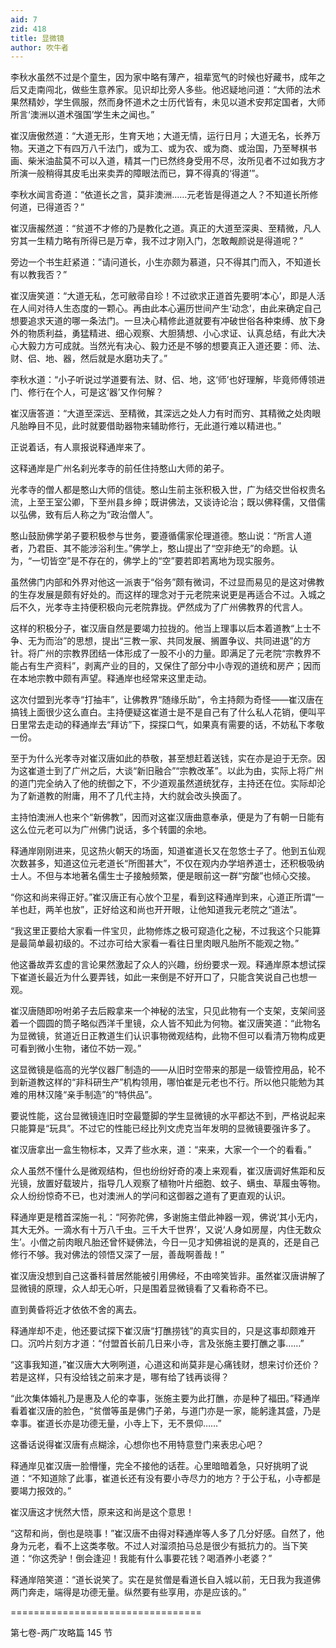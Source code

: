 ```yaml
---
aid: 7
zid: 418
title: 显微镜
author: 吹牛者
---
```


李秋水虽然不过是个童生，因为家中略有薄产，祖辈宽气的时候也好藏书，成年之后又走南闯北，做些生意养家。见识却比旁人多些。他迟疑地问道：“大师的法术果然精妙，学生佩服，然而身怀道术之士历代皆有，未见以道术安邦定国者，大师所言‘澳洲以道术强国’学生未之闻也。”

崔汉唐傲然道：“大道无形，生育天地；大道无情，运行日月；大道无名，长养万物。天道之下有四万八千法门，或为工、或为农、或为商、或治国，乃至琴棋书画、柴米油盐莫不可以入道，精其一门已然终身受用不尽，汝所见者不过如我方才所演一般稍得其皮毛出来卖弄的障眼法而已，算不得真的‘得道’”。

李秋水闻言奇道：“依道长之言，莫非澳洲……元老皆是得道之人？不知道长所修何道，已得道否？”

崔汉唐赧然道：“贫道不才修的乃是教化之道。真正的大道至深奥、至精微，凡人穷其一生精力略有所得已是万幸，我不过才刚入门，怎敢觍颜说是得道呢？”

旁边一个书生赶紧道：”请问道长，小生亦颇为慕道，只不得其门而入，不知道长有以教我否？”

崔汉唐笑道：“大道无私，怎可敝帚自珍！不过欲求正道首先要明‘本心’，即是人活在人间对待人生态度的一颗心。再由此本心遍历世间产生‘动念’，由此来确定自己想要追求天道的哪一条法门。一旦决心精修此道就要有冲破世俗各种束缚、放下身外的物质利益，勇猛精进、细心观察、大胆猜想、小心求证、认真总结，有此大决心大毅力方可成就。当然光有决心、毅力还是不够的想要真正入道还要：师、法、财、侣、地、器，然后就是水磨功夫了。”

李秋水道：“小子听说过学道要有法、财、侣、地，这‘师’也好理解，毕竟师傅领进门、修行在个人，可是这‘器’又作何解？

崔汉唐答道：“大道至深远、至精微，其深远之处人力有时而穷、其精微之处肉眼凡胎睁目不见，此时就要借助器物来辅助修行，无此道行难以精进也。”

正说着话，有人禀报说释通岸来了。

这释通岸是广州名刹光孝寺的前任住持憨山大师的弟子。

光孝寺的僧人都是憨山大师的信徒。憨山生前主张积极入世，广为结交世俗权贵名流，上至王室公卿，下至州县乡绅；既讲佛法，又谈诗论治；既以佛释儒，又借儒以弘佛，致有后人称之为“政治僧人”。

憨山鼓励佛学弟子要积极参与世务，要遵循儒家伦理道德。憨山说：“所言人道者，乃君臣、其不能涉浴利生。”佛学上，憨山提出了“空非绝无”的命题。认为，“一切皆空”是不存在的，佛学上的“空”要若即若离地为现实服务。

虽然佛门内部和外界对他这一派衷于“俗务”颇有微词，不过显而易见的是这对佛教的生存发展是颇有好处的。而这样的理念对于元老院来说更是再适合不过。入城之后不久，光孝寺主持便积极向元老院靠拢。俨然成为了广州佛教界的代言人。

这样的积极分子，崔汉唐自然是要竭力拉拢的。他当上理事以后本着道教“上士不争、无为而治”的思想，提出“三教一家、共同发展、搁置争议、共同进退”的方针。将广州的宗教界团结一体形成了一股不小的力量。即满足了元老院“宗教界不能占有生产资料”，剥离产业的目的，又保住了部分中小寺观的道统和房产；因而在本地宗教中颇有声望。释通岸也经常来这里走动。

这次付盟到光孝寺“打抽丰”，让佛教界“随缘乐助”，令主持颇为奇怪――崔汉唐在搞钱上面很少这么直白。主持便疑这崔道士是不是自己有了什么私人花销，便叫平日里常去走动的释通岸去“拜访”下，探探口气，如果真有需要的话，不妨私下孝敬一份。

至于为什么光孝寺对崔汉唐如此的恭敬，甚至想赶着送钱，实在亦是迫于无奈。因为这崔道士到了广州之后，大谈“新旧融合”“宗教改革”。以此为由，实际上将广州的道门完全纳入了他的统御之下，不少道观虽然道统犹存，主持还在位。实际却沦为了新道教的附庸，用不了几代主持，大约就会改头换面了。

主持怕澳洲人也来个“新佛教”，因而对这崔汉唐曲意奉承，便是为了有朝一日能有这么位元老可以为广州佛门说话，多个转圜的余地。

释通岸刚刚进来，见这热火朝天的场面，知道崔道长又在忽悠士子了。他到五仙观次数甚多，知道这位元老道长“所图甚大”，不仅在观内办学培养道士，还积极吸纳士人。不但与本地著名儒生士子接触频繁，便是眼前这一群“穷酸”也倾心交接。

“你这和尚来得正好。”崔汉唐正有心放个卫星，看到这释通岸到来，心道正所谓“一羊也赶，两羊也放”，正好给这和尚也开开眼，让他知道我元老院之“道法”。

“我这里正要给大家看一件宝贝，此物修炼之极可窥造化之秘，不过我这个只能算是最简单最初级的。不过亦可给大家看一看往日里肉眼凡胎所不能观之物。”

他这番故弄玄虚的言论果然激起了众人的兴趣，纷纷要求一观。释通岸原本想试探下崔道长最近为什么要弄钱，如此一来倒是不好开口了，只能含笑说自己也想一观。

崔汉唐随即吩咐弟子去后殿拿来一个神秘的法宝，只见此物有一个支架，支架间竖着一个圆圆的筒子略似西洋千里镜，众人皆不知此为何物。崔汉唐笑道：“此物名为显微镜，贫道近日正教道生们认识事物微观结构，此物不但可以看清万物构成更可看到微小生物，诸位不妨一观。”

这显微镜是临高的光学仪器厂制造的――从旧时空带来的那是一级管控用品，轮不到新道教这样的“非科研生产”机构领用，哪怕崔是元老也不行。所以他只能勉为其难的用林汉隆“亲手制造”的“特供品”。

要说性能，这台显微镜连旧时空最蹩脚的学生显微镜的水平都达不到，严格说起来只能算是“玩具”。不过它的性能已经比列文虎克当年发明的显微镜要强许多了。

崔汉唐拿出一盒生物标本，又弄了些水来，道：“来来，大家一个一个的看看。”

众人虽然不懂什么是微观结构，但也纷纷好奇的凑上来观看，崔汉唐调好焦距和反光镜，放置好载玻片，指导几人观察了植物叶片细胞、蚊子、螨虫、草履虫等物。众人纷纷惊奇不已，也对澳洲人的学问和这御器之道有了更直观的认识。

释通岸更是稽首深施一礼：“阿弥陀佛，多谢施主借此神器一观，佛说‘其小无内，其大无外。一滴水有十万八千虫。三千大千世界’，又说‘人身如房屋，内住无数众生’。小僧之前肉眼凡胎还曾怀疑佛法，今日一见才知佛祖说的是真的，还是自己修行不够。我对佛法的领悟又深了一层，善哉啊善哉！”

崔汉唐没想到自己这番科普居然能被引用佛经，不由啼笑皆非。虽然崔汉唐讲解了显微镜的原理，众人却无心听，只是围着显微镜看了又看称奇不已。

直到黄昏将近才依依不舍的离去。

释通岸却不走，他还要试探下崔汉唐“打醮捞钱”的真实目的，只是这事却颇难开口。沉吟片刻方才道：“付盟首长前几日来小寺，言及张施主要打醮之事……”

“这事我知道，”崔汉唐大大咧咧道，心道这和尚莫非是心痛钱财，想来讨价还价？若是这样，只有没给钱之前来才是，哪有给了钱再谈得？

“此次集体婚礼乃是惠及人伦的幸事，张施主要为此打醮，亦是种了福田。”释通岸看着崔汉唐的脸色，“贫僧等虽是佛门子弟，与道门亦是一家，能躬逢其盛，乃是幸事。崔道长亦是功德无量，小寺上下，无不景仰……”

这番话说得崔汉唐有点糊涂，心想你也不用特意登门来表忠心吧？

释通岸见崔汉唐一脸懵懂，完全不接他的话茬。心里暗暗着急，只好挑明了说道：“不知道除了此事，崔道长还有没有要小寺尽力的地方？于公于私，小寺都是要竭力报效的。”

崔汉唐这才恍然大悟，原来这和尚是这个意思！

“这帮和尚，倒也是晓事！”崔汉唐不由得对释通岸等人多了几分好感。自然了，他身为元老，看不上这类孝敬。不过人对溜须拍马总是很少有抵抗力的。当下笑道：“你这秃驴！倒会逢迎！我能有什么事要花钱？喝酒养小老婆？”

释通岸陪笑道：“道长说笑了。实在是贫僧是看道长自入城以前，无日我为我道佛两门奔走，端得是功德无量。纵然要有些享用，亦是应该的。”

=================================

第七卷-两广攻略篇 145 节
